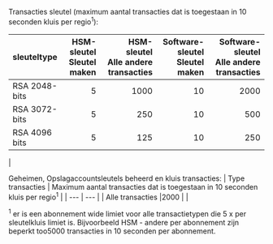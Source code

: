 Transacties sleutel (maximum aantal transacties dat is toegestaan in 10 seconden kluis per regio<sup>1</sup>):

|sleuteltype|HSM-sleutel<br>Sleutel maken|HSM-sleutel<br>Alle andere transacties|Software-sleutel<br>Sleutel maken|Software-sleutel<br>Alle andere transacties|
|:---|---:|---:|---:|---:|
|RSA 2048-bits|5|1000|10|2000|
|RSA 3072-bits|5|250|10|500|
|RSA 4096 bits|5|125|10|250|
|

Geheimen, Opslagaccountsleutels beheerd en kluis transacties:
| Type transacties | Maximum aantal transacties dat is toegestaan in 10 seconden kluis per regio<sup>1</sup> |
| --- | --- |
| Alle transacties |2000 |
|

<sup>1</sup> er is een abonnement wide limiet voor alle transactietypen die 5 x per sleutelkluis limiet is. Bijvoorbeeld HSM - andere per abonnement zijn beperkt too5000 transacties in 10 seconden per abonnement.
